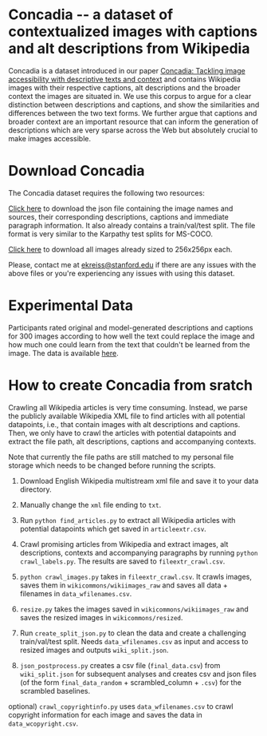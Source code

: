 

# Concadia -- a dataset of **con**textualized images with **c**aptions and **a**lt **d**escriptions from Wikipe**dia**

Concadia is a dataset introduced in our paper [Concadia: Tackling image accessibility with descriptive texts and context](https://arxiv.org/abs/2104.08376) and contains Wikipedia images with their respective captions, alt descriptions and the broader context the images are situated in. We use this corpus to argue for a clear distinction between descriptions and captions, and show the similarities and differences between the two text forms. We further argue that captions and broader context are an important resource that can inform the generation of descriptions which are very sparse across the Web but absolutely crucial to make images accessible.

# Download Concadia

The Concadia dataset requires the following two resources: 

[Click here](https://drive.google.com/file/d/1kiTSiqk7y7JdHssXjoLwcOomC7lhb5k8/view?usp=sharing) to download the json file containing the image names and sources, their corresponding descriptions, captions and immediate paragraph information. It also already contains a train/val/test split. The file format is very similar to the Karpathy test splits for MS-COCO.

[Click here](https://drive.google.com/file/d/1gDhVlOwcGcwBT5LWYwgn9xEElGlKVpFb/view?usp=sharing) to download all images already sized to 256x256px each.

Please, contact me at ekreiss@stanford.edu if there are any issues with the above files or you're experiencing any issues with using this dataset.

# Experimental Data

Participants rated original and model-generated descriptions and captions for 300 images according to how well the text could replace the image and how much one could learn from the text that couldn't be learned from the image. The data is available [here](https://drive.google.com/file/d/1o8dFFafLdYFeIm6BYvM7C0r9VmFD256F/view?usp=sharing).

# How to create Concadia from sratch

Crawling all Wikipedia articles is very time consuming. Instead, we parse the publicly available Wikipedia XML file to find articles with all potential datapoints, i.e., that contain images with alt descriptions and captions. Then, we only have to crawl the articles with potential datapoints and extract the file path, alt descriptions, captions and accompanying contexts.

Note that currently the file paths are still matched to my personal file storage which needs to be changed before running the scripts.

1) Download English Wikipedia multistream xml file and save it to your data directory.

2) Manually change the ```xml``` file ending to ```txt```.

3) Run ```python find_articles.py``` to extract all Wikipedia articles with potential datapoints which get saved in ```articleextr.csv```.

4) Crawl promising articles from Wikipedia and extract images, alt descriptions, contexts and accompanying paragraphs by running ```python crawl_labels.py```. The results are saved to ```fileextr_crawl.csv```.

5) ```python crawl_images.py``` takes in ```fileextr_crawl.csv```. It crawls images, saves them in ```wikicommons/wikiimages_raw``` and saves all data + filenames in ```data_wfilenames.csv```.

6) ```resize.py``` takes the images saved in ```wikicommons/wikiimages_raw``` and saves the resized images in ```wikicommons/resized```.

7) Run ```create_split_json.py``` to clean the data and create a challenging train/val/test split. Needs ```data_wfilenames.csv``` as input and access to resized images and outputs ```wiki_split.json```.

8) ```json_postprocess.py``` creates a csv file (```final_data.csv```) from ```wiki_split.json``` for subsequent analyses and creates csv and json files (of the form ```final_data_random``` + scrambled_column + ```.csv```) for the scrambled baselines.

optional) ```crawl_copyrightinfo.py``` uses ```data_wfilenames.csv``` to crawl copyright information for each image and saves the data in ```data_wcopyright.csv```.

